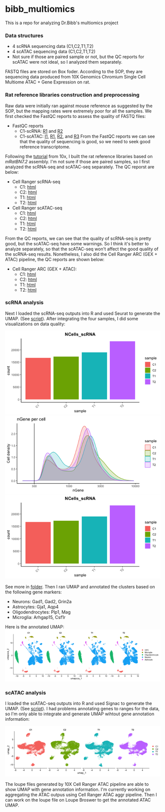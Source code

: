 # bibb_multiomics
This is a repo for analyzing Dr.Bibb's multiomics project


### Data structures
- 4 scRNA sequencing data (C1,C2,T1,T2)
- 4 scATAC sequencing data (C1,C2,T1,T2)
- Not sure if those are paired sample or not, but the QC reports for scATAC were not ideal, so I analyzed them separately.

FASTQ files are stored on Box foder. According to the SOP, they are sequencing data produced from 10X Genomics Chromium Single Cell Multiome ATAC + Gene Expression on rat. 

### Rat reference libraries construction and preprocessing
Raw data were initially ran against mouse reference as suggested by the SOP, but the mapping rates were extremely poor for all the samples. We first checked the FastQC reports to assess the quality of FASTQ files:
  - FastQC reports
    - C1-scRNA: [R1](https://jackaloppy.github.io/bibb_multiomics/FastQC_reports/C1_S52_R1_001_fastqc.html) and [R2](https://jackaloppy.github.io/bibb_multiomics/FastQC_reports/C1_S52_R2_001_fastqc.html)
    - C1-scATAC: [I1](https://jackaloppy.github.io/bibb_multiomics/FastQC_reports/C1-ATAC_S1_L001_I1_001_fastqc.html), [R1](https://jackaloppy.github.io/bibb_multiomics/FastQC_reports/C1-ATAC_S1_L001_R1_001_fastqc.html), [R2](https://jackaloppy.github.io/bibb_multiomics/FastQC_reports/C1-ATAC_S1_L001_R2_001_fastqc.html), and [R3](https://jackaloppy.github.io/bibb_multiomics/FastQC_reports/C1-ATAC_S1_L001_R3_001_fastqc.html)
From the FastQC reports we can see that the quality of sequencing is good, so we need to seek good reference transcriptome.

Following the [tutorial](https://support.10xgenomics.com/single-cell-gene-expression/software/pipelines/latest/using/tutorial_mr) from 10x, I built the rat reference libraries based on *mRatBN7.2* assembly. I'm not sure if those are paired samples, so I first analyzed the scRNA-seq and scATAC-seq separately. The QC reporst are below:

- Cell Ranger scRNA-seq
  - C1: [html](https://jackaloppy.github.io/bibb_multiomics/qc_reports/c1_scrna.html)
  - C2: [html](https://jackaloppy.github.io/bibb_multiomics/qc_reports/c2_scrna.html)
  - T1: [html](https://jackaloppy.github.io/bibb_multiomics/qc_reports/t1_scrna.html)
  - T2: [html](https://jackaloppy.github.io/bibb_multiomics/qc_reports/t2_scrna.html)
- Cell Ranger scATAC-seq
  - C1: [html](https://jackaloppy.github.io/bibb_multiomics/qc_reports/c1_scatac.html)
  - C2: [html](https://jackaloppy.github.io/bibb_multiomics/qc_reports/c2_scatac.html)
  - T1: [html](https://jackaloppy.github.io/bibb_multiomics/qc_reports/t1_scatac.html)
  - T2: [html](https://jackaloppy.github.io/bibb_multiomics/qc_reports/t2_scatac.html)

From the QC reports, we can see that the quality of scRNA-seq is pretty good, but the scATAC-seq have some warnings. So I think it's better to analyze separately, so that the scATAC-seq won't affect the good quality of the scRNA-seq results. Nonetheless, I also did the Cell Ranger ARC (GEX + ATAC) pipeline, the QC reports are shown below:

- Cell Ranger ARC (GEX + ATAC):
  - C1: [html](https://jackaloppy.github.io/bibb_multiomics/qc_reports/c1_arc.html)
  - C2: [html](https://jackaloppy.github.io/bibb_multiomics/qc_reports/c2_arc.html)
  - T1: [html](https://jackaloppy.github.io/bibb_multiomics/qc_reports/t1_arc.html)
  - T2: [html](https://jackaloppy.github.io/bibb_multiomics/qc_reports/t2_arc.html)


### scRNA analysis
Next I loaded the scRNA-seq outputs into R and used Seurat to generate the UMAP. (See [script](/scripts/analysis/scrna_analysis.R)). After integrating the four samples, I did some visualizations on data quality:

![scRNA Number of cells per sample](/results/ncells_scrna.png)
![Number of genes per cell](/results/ngenepercell_scrna.png)
![scRNA Number of cells per sample](/results/ncells_scrna.png)

See more in [folder](/results). Then I ran UMAP and annotated the clusters based on the following gene markers:

- Neurons: Gad1, Gad2, Grin2a
- Astrocytes: Gja1, Aqp4
- Oligodendrocytes: Plp1, Mag
- Microglia: Arhgap15, Csf1r

Here is the annotated UMAP:
![scRNA annotated UMAP](/results/annotated_umap_scrna.png)

### scATAC analysis
I loaded the scATAC-seq outputs into R and used Signac to generate the UMAP. (See [script](/scripts/analysis/scatac_analysis.R)). I had problems annotating genes to ranges for the data, so I'm only able to integrate and generate UMAP wihtout gene annotation information:

![scATAC UMAP](/results/umap_scatac.png)

The loupe files generated by 10X Cell Ranger ATAC pipeline are able to show UMAP with gene annotation information. I'm currently working on aggregating the ATAC outpus using Cell Ranger ATAC aggr pipeline. Then I can work on the loupe file on Loupe Broswer to get the annotated ATAC UMAP.


